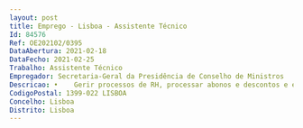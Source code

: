 ```yaml
--- 
layout: post
title: Emprego - Lisboa - Assistente Técnico
Id: 84576
Ref: OE202102/0395
DataAbertura: 2021-02-18
DataFecho: 2021-02-25
Trabalho: Assistente Técnico
Empregador: Secretaria-Geral da Presidência de Conselho de Ministros
Descricao: •	Gerir processos de RH, processar abonos e descontos e efetuar tarefas conexas.•	Preparar informações, mensagens eletrónicas, ofícios e declarações.•	Elaborar mapas de estimativas de encargos com pessoal.•	Propor temáticas para atualização de FAQ'S e guias de procedimentos. •	Identificar e antecipar situações críticas.
CodigoPostal: 1399-022 LISBOA
Concelho: Lisboa
Distrito: Lisboa
--- 
```

